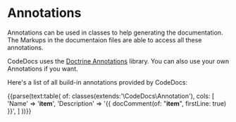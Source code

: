 # Annotations

Annotations can be used in classes to help generating the documentation.
The Markups in the documentaion files are able to access all these annotations.

CodeDocs uses the [Doctrine Annotations](https://github.com/doctrine/annotations) library.
You can also use your own Annotations if you want.

Here's a list of all build-in annotations provided by CodeDocs:

{{parse(text:table(
    of: classes(extends:'\CodeDocs\Annotation'),
    cols: [
        'Name'        => '__item__',
        'Description' => '{{ docComment(of: "__item__", firstLine: true) }}',
    ]
))}}
